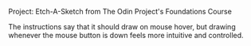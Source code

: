 Project: Etch-A-Sketch from The Odin Project's Foundations Course

The instructions say that it should draw on mouse hover, but drawing whenever the mouse button is down feels more intuitive and controlled.